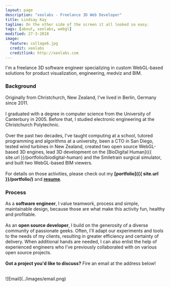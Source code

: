 ```yaml
---
layout: page
description: "xeolabs - Freelance 3D Web Developer"
title: Lindsay Kay
tagline: On the other side of the screen it all looked so easy.
tags: [about, xeolabs, webgl]
modified: 27-3-2018
image:
  feature: collage6.jpg
  credit: xeolabs
  creditlink: http://xeolabs.com
---
```


I'm a freelance 3D software engineer specializing in custom WebGL-based solutions for product visualization, engineering, medviz and BIM.

### Background

Originally from Christchurch, New Zealand, I've lived in Berlin, Germany since 2011.
<br><br>
I graduated with a degree in computer science from the University of Canterbury in 2005. Before that, 
I studied electronic engineering at the Christchurch Polytechnic.
<br><br>
Over the past two decades, I've taught computing at a school, tutored programming and algorithms at a 
university, been a CTO in San Diego, tested wind turbines in New Zealand, created two open source WebGL-based 3D engines, 
lead 3D development on the [BioDigital Human]({{ site.url }}/portfolio/biodigital-human) and the Smiletrain surgical simulator, 
and built two WebGL-based BIM viewers.
<br><br>
For details on those activities, please check out my **[portfolio]({{ site.url }}/portfolio/)** and **[resume](http://linkedin.com/in/lindsaystanleykay)**. 

### Process

As a **software engineer**, I value teamwork, process and simple, maintainable design, because those are what make this 
activity fun, healthy and profitable. 
<br><br>
As an **open source developer**, I build on the generosity of a diverse community of passionate geeks. Often, I'll adapt our experiments 
and tools to the needs of my clients, resulting in greater efficiency and certainty of delivery. When additional hands are needed, 
I can also enlist the help of experienced engineers who I’ve previously collaborated with on various open source projects. 
<br><br>
**Got a project you'd like to discuss?** Fire an email at the address below!
    
<br>
![Email](../images/email.png)

<!-- [^1]: Please note that, after the first couple of meetings, we'd need to formalize things before moving forward. -->


